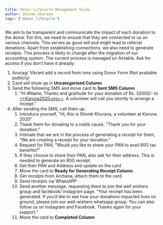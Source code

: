 ```yaml
---
title: Donor Lifecycle Management Guide
author: Shivek Khurana
tags: ["donor lifecycle"]
---
```


We aim to be transparent and communicate the impact of each donation to the donor. For this, we need to ensure that they are connected to us on various channels. This serves as good will and might lead to referral donations.
Apart from establishing connections, we also need to generate receipts. This process is likely to change after the migration of our accounting system.
The current process is managed on Airtable. Ask for access if you don’t have it already:

1. Anurag/ Vikrant add a record from txns using Donor Form (Not available publicly)
2. Card will show up in **Uncategorised Column**
3. Send the following SMS and move card to **Sent SMS Column**
   1. “Hi #Name, Thanks and gratitude for your donation of Rs. 32000/- to[ ++Karuna2020.org++](http://karuna2020.org/). A volunteer will call you shortly to arrange a receipt.”
4. After sending the SMS, call them up:
   1. Introduce yourself, "Hi, this is Shivek Khurana, a volunteer at Karuna 2020"
   2. Thank them for donating to a noble cause, "Thank you for your donation."
   3. Intimate that we are in the process of generating a receipt for them, “We are creating a receipt for your donation.”
   4. Request for PAN, "Would you like to share your PAN to avail 80G tax benefits?"
   5. If they choose to share their PAN, also ask for their address. This is needed to generate an 80G receipt.
   6. Get their PAN and Address and update on the card
   7. Move the card to **Ready for Generating Receipt Column**
   8. Get receipts from Archana, attach them to the card
   9. Send receipts via WhatsAPP
   10. Send another message, requesting them to join the well wishers group and facebook/ instagram page. “Your receipt has been generated. If you’d like to see how your donations impacted lives on ground, please join our well-wishers whatsapp group. You can also follow us on Instagram and Facebook. Thanks again for your support.”
   11. Move the card to **Completed Column**
